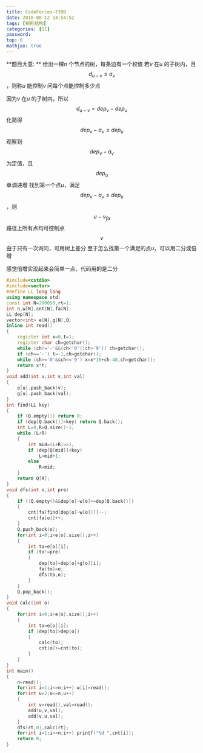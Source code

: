 ```yaml
---
title: CodeForces-739B
date: 2018-08-12 14:54:52
tags: [树形结构]
categories: [OI]
password:
top: 0
mathjax: true
---
```

**题目大意: **
给出一棵*n* 个节点的树，每条边有一个权值
若*v* 在*u* 的子树内，且$$d_{u-v}\leq a_{v}$$，则称*u* 能控制*v*
问每个点能控制多少点



因为*v* 在*u* 的子树内，所以$$d_{u-v}=dep_{v}-dep_{u}$$
化简得$$dep_{v}-a_{v}\leq dep_{u}$$
观察到$$dep_{v}-a_{v}$$为定值，且$$dep_{u}$$单调递增
找到第一个点*u*，满足$$dep_{v}-a_{v}\leq dep_{u}$$，则$$u-v_{fa}$$路径上所有点均可控制点$$v$$
由于只有一次询问，可用树上差分
至于怎么找第一个满足的点*u*，可以用二分或倍增

感觉倍增实现起来会简单一点，代码用的是二分
<!--more-->
```c++
#include<cstdio>
#include<vector>
#define LL long long
using namespace std;
const int N=200050,rt=1;
int n,w[N],cnt[N],fa[N];
LL dep[N];
vector<int> e[N],g[N],Q;
inline int read()
{
    register int x=0,t=1;
    register char ch=getchar();
    while (ch!='-'&&(ch<'0'||ch>'9')) ch=getchar();
    if (ch=='-') t=-1,ch=getchar();
    while (ch>='0'&&ch<='9') x=x*10+ch-48,ch=getchar();
    return x*t;
}
void add(int u,int v,int val)
{
    e[u].push_back(v);
    g[u].push_back(val);
}
int find(LL key)
{
    if (Q.empty()) return 0;
    if (dep[Q.back()]<key) return Q.back();
    int L=0,R=Q.size()-1;
    while (L<R)
    {
        int mid=(L+R)>>1;
        if (dep[Q[mid]]<key)
            L=mid+1;
        else
            R=mid;
    }
    return Q[R];
}
void dfs(int o,int pre)
{
    if (!Q.empty()&&dep[o]-w[o]<=dep[Q.back()])
    {
        cnt[fa[find(dep[o]-w[o])]]--;
        cnt[fa[o]]++;
    }
    Q.push_back(o); 
    for(int i=0;i<e[o].size();i++)
    {
        int to=e[o][i];
        if (to!=pre)
        {
            dep[to]=dep[o]+g[o][i];
            fa[to]=o;      
            dfs(to,o);         
        }
    }
    Q.pop_back();
}
void calc(int o)
{
    for(int i=0;i<e[o].size();i++)
    {
        int to=e[o][i];
        if (dep[to]>dep[o]) 
        {
            calc(to);
            cnt[o]+=cnt[to];
        }
    }
}
int main()
{
    n=read();
    for(int i=1;i<=n;i++) w[i]=read();
    for(int u=2;u<=n;u++)
    {
        int v=read(),val=read();
        add(u,v,val);
        add(v,u,val);
    }
    dfs(rt,0),calc(rt);
    for(int i=1;i<=n;i++) printf("%d ",cnt[i]);
    return 0;
}
```

